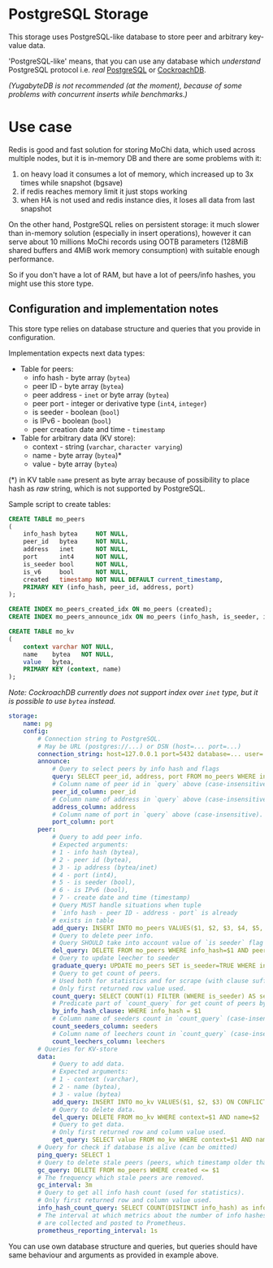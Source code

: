 # PostgreSQL Storage

This storage uses PostgreSQL-like database to store peer and arbitrary key-value data.

'PostgreSQL-like' means, that you can use any database which _understand_ PostgreSQL protocol
i.e. _real_ [PostgreSQL](https://www.postgresql.org) or [CockroachDB](https://www.cockroachlabs.com).

_(YugabyteDB is not recommended (at the moment), because of some problems with
concurrent inserts while benchmarks.)_

# Use case

Redis is good and fast solution for storing MoChi data, which used across multiple nodes,
but it is in-memory DB and there are some problems with it:

1. on heavy load it consumes a lot of memory, which increased up to 3x times while snapshot (bgsave)
2. if redis reaches memory limit it just stops working
3. when HA is not used and redis instance dies, it loses all data from last snapshot

On the other hand, PostgreSQL relies on persistent storage:
it much slower than in-memory solution (especially in insert operations),
however it can serve about 10 millions MoChi records using OOTB parameters
(128MiB shared buffers and 4MiB work memory consumption)
with suitable enough performance.

So if you don't have a lot of RAM, but have a lot of peers/info hashes,
you might use this store type.

## Configuration and implementation notes

This store type relies on database structure and queries that
you provide in configuration.

Implementation expects next data types:

* Table for peers:
	* info hash - byte array (`bytea`)
	* peer ID - byte array (`bytea`)
	* peer address - `inet` or byte array (`bytea`)
	* peer port - integer or derivative type (`int4`, `integer`)
	* is seeder - boolean (`bool`)
	* is IPv6 - boolean (`bool`)
	* peer creation date and time - `timestamp`
* Table for arbitrary data (KV store):
	* context - string (`varchar`, `character varying`)
	* name - byte array (`bytea`)*
	* value - byte array (`bytea`)

(*) in KV table `name` present as byte array because of possibility
to place hash as _raw_ string, which is not supported by PostgreSQL. 

Sample script to create tables:

```sql
CREATE TABLE mo_peers
(
    info_hash bytea     NOT NULL,
    peer_id   bytea     NOT NULL,
    address   inet      NOT NULL,
    port      int4      NOT NULL,
    is_seeder bool      NOT NULL,
    is_v6     bool      NOT NULL,
    created   timestamp NOT NULL DEFAULT current_timestamp,
    PRIMARY KEY (info_hash, peer_id, address, port)
);

CREATE INDEX mo_peers_created_idx ON mo_peers (created);
CREATE INDEX mo_peers_announce_idx ON mo_peers (info_hash, is_seeder, is_v6);

CREATE TABLE mo_kv
(
    context varchar NOT NULL,
    name    bytea   NOT NULL,
    value   bytea,
    PRIMARY KEY (context, name)
);
```

_Note: CockroachDB currently does not support index
over `inet` type, but it is possible to use `bytea` instead._

```yaml
storage:
    name: pg
    config:
        # Connection string to PostgreSQL.
        # May be URL (postgres://...) or DSN (host=... port=...)
        connection_string: host=127.0.0.1 port=5432 database=... user=...
        announce:
            # Query to select peers by info hash and flags
            query: SELECT peer_id, address, port FROM mo_peers WHERE info_hash=$1 AND is_seeder=$2 AND is_v6=$3 LIMIT $4
            # Column name of peer id in `query` above (case-insensitive). 
            peer_id_column: peer_id
            # Column name of address in `query` above (case-insensitive).
            address_column: address
            # Column name of port in `query` above (case-insensitive).
            port_column: port
        peer:
            # Query to add peer info.
            # Expected arguments: 
            # 1 - info hash (bytea), 
            # 2 - peer id (bytea), 
            # 3 - ip address (bytea/inet)
            # 4 - port (int4), 
            # 5 - is seeder (bool), 
            # 6 - is IPv6 (bool), 
            # 7 - create date and time (timestamp)
            # Query MUST handle situations when tuple 
            # `info hash - peer ID - address - port` is already 
            # exists in table
            add_query: INSERT INTO mo_peers VALUES($1, $2, $3, $4, $5, $6, $7) ON CONFLICT (info_hash, peer_id, address, port) DO UPDATE SET created = EXCLUDED.created, is_seeder = EXCLUDED.is_seeder
            # Query to delete peer info.
            # Query SHOULD take into account value of `is seeder` flag
            del_query: DELETE FROM mo_peers WHERE info_hash=$1 AND peer_id=$2 AND address=$3 AND port=$4 AND is_seeder=$5
            # Query to update leecher to seeder
            graduate_query: UPDATE mo_peers SET is_seeder=TRUE WHERE info_hash=$1 AND peer_id=$2 AND address=$3 AND port=$4 AND NOT is_seeder
            # Query to get count of peers.
            # Used both for statistics and for scrape (with clause suffix, see next).
            # Only first returned row value used.
            count_query: SELECT COUNT(1) FILTER (WHERE is_seeder) AS seeders, COUNT(1) FILTER (WHERE NOT is_seeder) AS leechers FROM mo_peers
            # Predicate part of `count_query` for get count of peers by info hash
            by_info_hash_clause: WHERE info_hash = $1
            # Column name of seeders count in `count_query` (case-insensitive).
            count_seeders_column: seeders
            # Column name of leechers count in `count_query` (case-insensitive).
            count_leechers_column: leechers
        # Queries for KV-store
        data:
            # Query to add data.
            # Expected arguments: 
            # 1 - context (varchar), 
            # 2 - name (bytea), 
            # 3 - value (bytea)
            add_query: INSERT INTO mo_kv VALUES($1, $2, $3) ON CONFLICT (context, name) DO NOTHING
            # Query to delete data.
            del_query: DELETE FROM mo_kv WHERE context=$1 AND name=$2
            # Query to get data.
            # Only first returned row and column value used.
            get_query: SELECT value FROM mo_kv WHERE context=$1 AND name=$2
        # Query for check if database is alive (can be omitted)
        ping_query: SELECT 1
        # Query to delete stale peers (peers, which timestamp older than provided argument)
        gc_query: DELETE FROM mo_peers WHERE created <= $1
        # The frequency which stale peers are removed.
        gc_interval: 3m
        # Query to get all info hash count (used for statistics).
        # Only first returned row and column value used.
        info_hash_count_query: SELECT COUNT(DISTINCT info_hash) as info_hashes FROM mo_peers
        # The interval at which metrics about the number of info hashes and peers
        # are collected and posted to Prometheus.
        prometheus_reporting_interval: 1s
```

You can use own database structure and queries, but queries should have
same behaviour and arguments as provided in example above.
